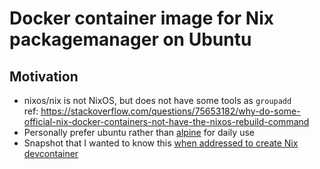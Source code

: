 # Docker container image for Nix packagemanager on Ubuntu

## Motivation

- nixos/nix is not NixOS, but does not have some tools as `groupadd`\
  ref: <https://stackoverflow.com/questions/75653182/why-do-some-official-nix-docker-containers-not-have-the-nixos-rebuild-command>
- Personally prefer ubuntu rather than [alpine](https://hub.docker.com/r/nixos/nix) for daily use
- Snapshot that I wanted to know this [when addressed to create Nix devcontainer](https://github.com/kachick/wait-other-jobs/pull/517)
